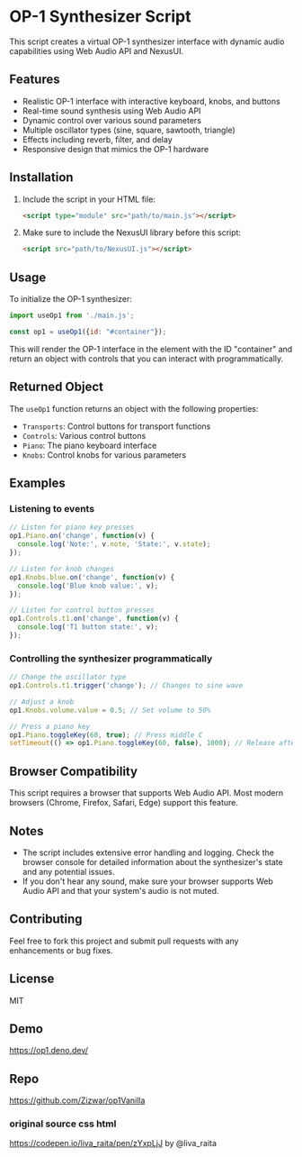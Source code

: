 # OP-1 Synthesizer Script

This script creates a virtual OP-1 synthesizer interface with dynamic audio capabilities using Web Audio API and NexusUI.

## Features

- Realistic OP-1 interface with interactive keyboard, knobs, and buttons
- Real-time sound synthesis using Web Audio API
- Dynamic control over various sound parameters
- Multiple oscillator types (sine, square, sawtooth, triangle)
- Effects including reverb, filter, and delay
- Responsive design that mimics the OP-1 hardware

## Installation

1. Include the script in your HTML file:
   ```html
   <script type="module" src="path/to/main.js"></script>
   ```

2. Make sure to include the NexusUI library before this script:
   ```html
   <script src="path/to/NexusUI.js"></script>
   ```

## Usage

To initialize the OP-1 synthesizer:

```javascript
import useOp1 from './main.js';

const op1 = useOp1({id: "#container"});
```

This will render the OP-1 interface in the element with the ID "container" and return an object with controls that you can interact with programmatically.

## Returned Object

The `useOp1` function returns an object with the following properties:

- `Transports`: Control buttons for transport functions
- `Controls`: Various control buttons
- `Piano`: The piano keyboard interface
- `Knobs`: Control knobs for various parameters

## Examples

### Listening to events

```javascript
// Listen for piano key presses
op1.Piano.on('change', function(v) {
  console.log('Note:', v.note, 'State:', v.state);
});

// Listen for knob changes
op1.Knobs.blue.on('change', function(v) {
  console.log('Blue knob value:', v);
});

// Listen for control button presses
op1.Controls.t1.on('change', function(v) {
  console.log('T1 button state:', v);
});
```

### Controlling the synthesizer programmatically

```javascript
// Change the oscillator type
op1.Controls.t1.trigger('change'); // Changes to sine wave

// Adjust a knob
op1.Knobs.volume.value = 0.5; // Set volume to 50%

// Press a piano key
op1.Piano.toggleKey(60, true); // Press middle C
setTimeout(() => op1.Piano.toggleKey(60, false), 1000); // Release after 1 second
```

## Browser Compatibility

This script requires a browser that supports Web Audio API. Most modern browsers (Chrome, Firefox, Safari, Edge) support this feature.

## Notes

- The script includes extensive error handling and logging. Check the browser console for detailed information about the synthesizer's state and any potential issues.
- If you don't hear any sound, make sure your browser supports Web Audio API and that your system's audio is not muted.

## Contributing

Feel free to fork this project and submit pull requests with any enhancements or bug fixes.

## License

MIT

## Demo

https://op1.deno.dev/

## Repo

https://github.com/Zizwar/op1Vanilla

### original source css html 
https://codepen.io/liva_raita/pen/zYxpLjJ by @liva_raita